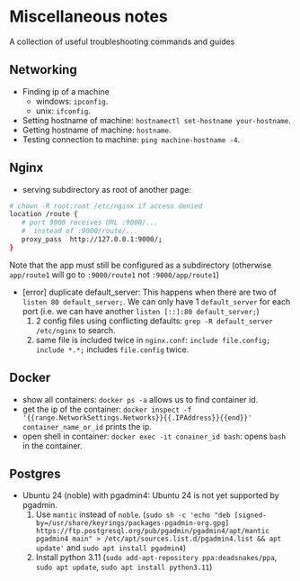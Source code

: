 # Miscellaneous notes

A collection of useful troubleshooting commands and guides

## Networking

- Finding ip of a machine
  - windows: `ipconfig`.
  - unix: `ifconfig`.
- Setting hostname of machine: `hostnamectl set-hostname your-hostname`.
- Getting hostname of machine: `hostname`.
- Testing connection to machine: `ping machine-hostname -4`.

## Nginx

- serving subdirectory as root of another page:

```sh
# chown -R root:root /etc/nginx if access denied
location /route {
   # port 9000 receives URL :9000/...
   #  instead of :9000/route/...
   proxy_pass  http://127.0.0.1:9000/;
}
```

Note that the app must still be configured as a subdirectory (otherwise `app/route1` will go to `:9000/route1` not `:9000/app/route1`)

- [error] duplicate default_server: This happens when there are two of `listen 80 default_server;`. We can only have 1 `default_server` for each port (i.e. we can have another `listen [::]:80 default_server;`)
  1. 2 config files using conflicting defaults: `grep -R default_server /etc/nginx` to search.
  2. same file is included twice in `nginx.conf`: `include file.config; include *.*;` includes `file.config` twice.

## Docker

- show all containers: `docker ps -a` allows us to find container id.
- get the ip of the container: `docker inspect -f '{{range.NetworkSettings.Networks}}{{.IPAddress}}{{end}}' container_name_or_id` prints the ip.
- open shell in container: `docker exec -it conainer_id bash`: opens `bash` in the container.

## Postgres

- Ubuntu 24 (noble) with pgadmin4: Ubuntu 24 is not yet supported by pgadmin.
  1. Use `mantic` instead of `noble`. (`sudo sh -c 'echo "deb [signed-by=/usr/share/keyrings/packages-pgadmin-org.gpg] https://ftp.postgresql.org/pub/pgadmin/pgadmin4/apt/mantic pgadmin4 main" > /etc/apt/sources.list.d/pgadmin4.list && apt update'` and `sudo apt install pgadmin4`)
  2. Install python 3.11 (`sudo add-apt-repository ppa:deadsnakes/ppa`, `sudo apt update`, `sudo apt install python3.11`)
